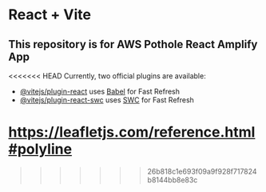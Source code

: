 # React + Vite

## This repository is for AWS Pothole React Amplify App

<<<<<<< HEAD
Currently, two official plugins are available:

- [@vitejs/plugin-react](https://github.com/vitejs/vite-plugin-react/blob/main/packages/plugin-react/README.md) uses [Babel](https://babeljs.io/) for Fast Refresh
- [@vitejs/plugin-react-swc](https://github.com/vitejs/vite-plugin-react-swc) uses [SWC](https://swc.rs/) for Fast Refresh

# https://leafletjs.com/reference.html#polyline

> > > > > > > 26b818c1e693f09a9f928f717824b8144bb8e83c
